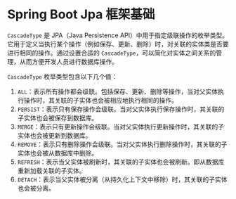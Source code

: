 # Spring Boot Jpa 框架基础



`CascadeType` 是 JPA（Java Persistence API）中用于指定级联操作的枚举类型。它用于定义当执行某个操作（例如保存、更新、删除）时，对关联的实体类是否要进行相同的操作。通过设置合适的 `CascadeType`，可以简化对实体之间关系的管理，从而方便开发人员进行数据库操作。

`CascadeType` 枚举类型包含以下几个值：

1. `ALL`：表示所有操作都会级联。包括保存、更新、删除等操作，当对父实体执行操作时，其关联的子实体也会被相应地执行相同的操作。
2. `PERSIST`：表示只有保存操作会级联。当对父实体执行保存操作时，其关联的子实体也会被保存到数据库。
3. `MERGE`：表示只有更新操作会级联。当对父实体执行更新操作时，其关联的子实体也会被更新到数据库。
4. `REMOVE`：表示只有删除操作会级联。当对父实体执行删除操作时，其关联的子实体也会被从数据库中删除。
5. `REFRESH`：表示当父实体被刷新时，其关联的子实体也会被刷新。即从数据库重新加载关联的子实体。
6. `DETACH`：表示当父实体被分离（从持久化上下文中移除）时，其关联的子实体也会被分离。